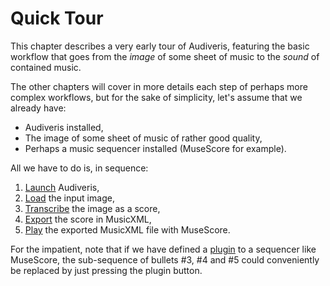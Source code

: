 # Quick Tour

This chapter describes a very early tour of Audiveris, featuring the basic workflow that goes from
the _image_ of some sheet of music to the _sound_ of contained music.

The other chapters will cover in more details each step of perhaps more complex workflows,
but for the sake of simplicity, let's assume that we already have:

* Audiveris installed,
* The image of some sheet of music of rather good quality,
* Perhaps a music sequencer installed (MuseScore for example).

All we have to do is, in sequence:
1. [Launch](launch.md) Audiveris,
2. [Load](load.md) the input image,
3. [Transcribe](transcribe.md) the image as a score,
4. [Export](export.md) the score in MusicXML,
5. [Play](play.md) the exported MusicXML file with MuseScore.

For the impatient, note that if we have defined a [plugin](/advanced/plugins.md) to a sequencer
like MuseScore, the sub-sequence of bullets \#3, \#4 and \#5 could conveniently be replaced by just
pressing the plugin button.
